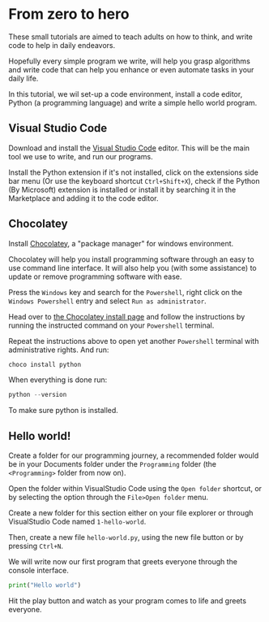 # From zero to hero

These small tutorials are aimed to teach adults on how to think, and write code to help in daily endeavors.

Hopefully every simple program we write, will help you grasp algorithms and write code that can help you enhance or even automate tasks in your daily life.

In this tutorial, we wil set-up a code environment, install a code editor, Python (a programming language) and write a simple hello world program.

## Visual Studio Code

Download and install the [Visual Studio Code](https://code.visualstudio.com/) editor. This will be the main tool we use to write, and run our programs.

Install the Python extension if it's not installed, click on the extensions side bar menu (Or use the keyboard shortcut `Ctrl+Shift+X`), check if the Python (By Microsoft) extension is installed or install it by searching it in the Marketplace and adding it to the code editor.

## Chocolatey

Install [Chocolatey](https://chocolatey.org), a "package manager" for windows environment.

Chocolatey will help you install programming software through an easy to use command line interface. It will also help you (with some assistance) to update or remove programming software with ease.

Press the `Windows` key and search for the `Powershell`, right click on the `Windows Powershell` entry and select `Run as administrator`.

Head over to [the Chocolatey install page](https://chocolatey.org/install) and follow the instructions by running the instructed command on your `Powershell` terminal.

Repeat the instructions above to open yet another `Powershell` terminal with administrative rights. And run:

```powershell
choco install python
```

When everything is done run:

```powershell
python --version
```
To make sure python is installed.

## Hello world!

Create a folder for our programming journey, a recommended folder would be in your Documents folder under the `Programming` folder (the `<Programming>` folder from now on).

Open the folder within VisualStudio Code using the `Open folder` shortcut, or by selecting the option through the `File>Open folder` menu.

Create a new folder for this section either on your file explorer or through VisualStudio Code named `1-hello-world`.

Then, create a new file `hello-world.py`, using the new file button or by pressing `Ctrl+N`.

We will write now our first program that greets everyone through the console interface.

```python
print("Hello world")
```

Hit the play button and watch as your program comes to life and greets everyone.